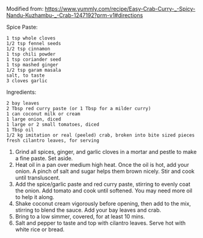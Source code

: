Modified from: https://www.yummly.com/recipe/Easy-Crab-Curry-_-Spicy-Nandu-Kuzhambu-_-Crab-1247192?prm-v1#directions


Spice Paste:

    1 tsp whole cloves
    1/2 tsp fennel seeds
    1/2 tsp cinnamon
    1 tsp chili powder
    1 tsp coriander seed
    1 tsp mashed ginger
    1/2 tsp garam masala
    salt, to taste
    3 cloves garlic

Ingredients:
    
    2 bay leaves
    2 Tbsp red curry paste (or 1 Tbsp for a milder curry)
    1 can coconut milk or cream
    1 large onion, diced
    1 large or 2 small tomatoes, diced
    1 Tbsp oil
    1/2 kg imitation or real (peeled) crab, broken into bite sized pieces
    fresh cilantro leaves, for serving
    
1. Grind all spices, ginger, and garlic cloves in a mortar and pestle to make a fine paste. Set aside.
2. Heat oil in a pan over medium high heat. Once the oil is hot, add your onion. A pinch of salt and sugar helps them brown nicely. Stir and cook until transluscent.
3. Add the spice/garlic paste and red curry paste, stirring to evenly coat the onion. Add tomato and cook until softened. You may need more oil to help it along.
4. Shake coconut cream vigorously before opening, then add to the mix, stirring to blend the sauce. Add your bay leaves and crab.
5. Bring to a low simmer, covered, for at least 10 mins.
6. Salt and pepper to taste and top with cilantro leaves. Serve hot with white rice or bread.

    
    
